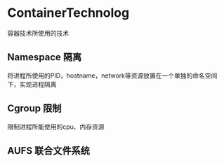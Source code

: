 # ContainerTechnolog
容器技术所使用的技术

## Namespace   隔离
将进程所使用的PID，hostname，network等资源放置在一个单独的命名空间下，实现进程隔离

## Cgroup      限制
限制进程所能使用的cpu、内存资源

## AUFS        联合文件系统